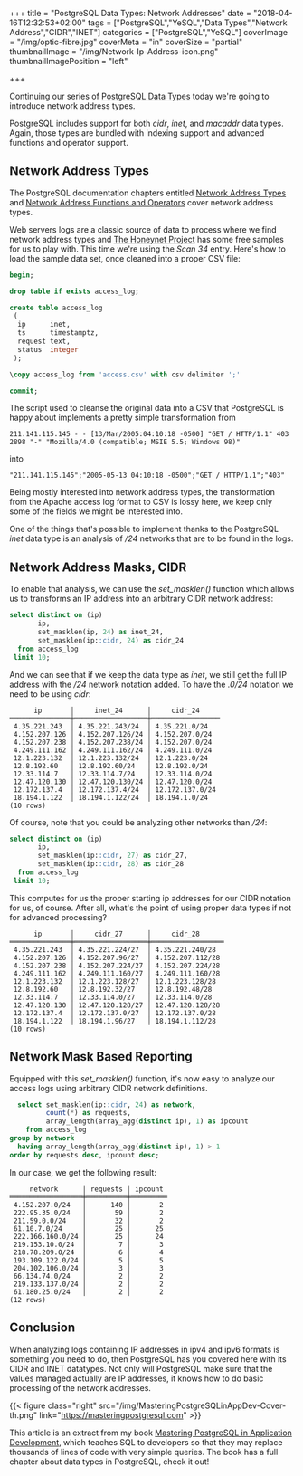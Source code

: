 +++
title = "PostgreSQL Data Types: Network Addresses"
date = "2018-04-16T12:32:53+02:00"
tags = ["PostgreSQL","YeSQL","Data Types","Network Address","CIDR","INET"]
categories = ["PostgreSQL","YeSQL"]
coverImage = "/img/optic-fibre.jpg"
coverMeta = "in"
coverSize = "partial"
thumbnailImage = "/img/Network-Ip-Address-icon.png"
thumbnailImagePosition = "left"

+++

Continuing our series of [PostgreSQL Data Types](/tags/data-types/) today
we're going to introduce network address types.

PostgreSQL includes support for both *cidr*, *inet*, and *macaddr* data
types. Again, those types are bundled with indexing support and advanced
functions and operator support.

<!--more-->
<!--toc-->

## Network Address Types

The PostgreSQL documentation chapters entitled [Network Address
Types](https://www.postgresql.org/docs/current/static/datatype-net-types.html)
and [Network Address Functions and
Operators](https://www.postgresql.org/docs/current/static/functions-net.html)
cover network address types.

Web servers logs are a classic source of data to process where we find
network address types and [The Honeynet
Project](http://old.honeynet.org/scans/scan34/) has some free samples for us
to play with. This time we're using the *Scan 34* entry. Here's how to load
the sample data set, once cleaned into a proper CSV file:

~~~ sql
begin;

drop table if exists access_log;

create table access_log
 (
  ip      inet,
  ts      timestamptz,
  request text,
  status  integer
 );

\copy access_log from 'access.csv' with csv delimiter ';'

commit;
~~~

The script used to cleanse the original data into a CSV that PostgreSQL is
happy about implements a pretty simple transformation from

~~~
211.141.115.145 - - [13/Mar/2005:04:10:18 -0500] "GET / HTTP/1.1" 403 2898 "-" "Mozilla/4.0 (compatible; MSIE 5.5; Windows 98)"
~~~

into 

~~~ csv
"211.141.115.145";"2005-05-13 04:10:18 -0500";"GET / HTTP/1.1";"403"
~~~

Being mostly interested into network address types, the transformation from
the Apache access log format to CSV is lossy here, we keep only some of the
fields we might be interested into.

One of the things that's possible to implement thanks to the PostgreSQL
*inet* data type is an analysis of */24* networks that are to be found in
the logs.

## Network Address Masks, CIDR

To enable that analysis, we can use the *set_masklen()* function which
allows us to transforms an IP address into an arbitrary CIDR network
address:

~~~ sql
select distinct on (ip)
       ip,
       set_masklen(ip, 24) as inet_24,
       set_masklen(ip::cidr, 24) as cidr_24
  from access_log
 limit 10;
~~~

And we can see that if we keep the data type as *inet*, we still get the
full IP address with the */24* network notation added. To have the *.0/24*
notation we need to be using *cidr*:

~~~ pqsl
      ip       │     inet_24      │     cidr_24     
═══════════════╪══════════════════╪═════════════════
 4.35.221.243  │ 4.35.221.243/24  │ 4.35.221.0/24
 4.152.207.126 │ 4.152.207.126/24 │ 4.152.207.0/24
 4.152.207.238 │ 4.152.207.238/24 │ 4.152.207.0/24
 4.249.111.162 │ 4.249.111.162/24 │ 4.249.111.0/24
 12.1.223.132  │ 12.1.223.132/24  │ 12.1.223.0/24
 12.8.192.60   │ 12.8.192.60/24   │ 12.8.192.0/24
 12.33.114.7   │ 12.33.114.7/24   │ 12.33.114.0/24
 12.47.120.130 │ 12.47.120.130/24 │ 12.47.120.0/24
 12.172.137.4  │ 12.172.137.4/24  │ 12.172.137.0/24
 18.194.1.122  │ 18.194.1.122/24  │ 18.194.1.0/24
(10 rows)
~~~

Of course, note that you could be analyzing other networks than */24*:

~~~ sql
select distinct on (ip)
       ip,
       set_masklen(ip::cidr, 27) as cidr_27,
       set_masklen(ip::cidr, 28) as cidr_28
  from access_log
 limit 10;
~~~

This computes for us the proper starting ip addresses for our CIDR notation
for us, of course. After all, what's the point of using proper data types if
not for advanced processing?

~~~ psql
      ip       │     cidr_27      │     cidr_28      
═══════════════╪══════════════════╪══════════════════
 4.35.221.243  │ 4.35.221.224/27  │ 4.35.221.240/28
 4.152.207.126 │ 4.152.207.96/27  │ 4.152.207.112/28
 4.152.207.238 │ 4.152.207.224/27 │ 4.152.207.224/28
 4.249.111.162 │ 4.249.111.160/27 │ 4.249.111.160/28
 12.1.223.132  │ 12.1.223.128/27  │ 12.1.223.128/28
 12.8.192.60   │ 12.8.192.32/27   │ 12.8.192.48/28
 12.33.114.7   │ 12.33.114.0/27   │ 12.33.114.0/28
 12.47.120.130 │ 12.47.120.128/27 │ 12.47.120.128/28
 12.172.137.4  │ 12.172.137.0/27  │ 12.172.137.0/28
 18.194.1.122  │ 18.194.1.96/27   │ 18.194.1.112/28
(10 rows)
~~~

## Network Mask Based Reporting

Equipped with this *set_masklen()* function, it's now easy to analyze our
access logs using arbitrary CIDR network definitions.

~~~ sql
  select set_masklen(ip::cidr, 24) as network,
         count(*) as requests,
         array_length(array_agg(distinct ip), 1) as ipcount
    from access_log
group by network
  having array_length(array_agg(distinct ip), 1) > 1
order by requests desc, ipcount desc;
~~~

In our case, we get the following result:

~~~ psql
     network      │ requests │ ipcount 
══════════════════╪══════════╪═════════
 4.152.207.0/24   │      140 │       2
 222.95.35.0/24   │       59 │       2
 211.59.0.0/24    │       32 │       2
 61.10.7.0/24     │       25 │      25
 222.166.160.0/24 │       25 │      24
 219.153.10.0/24  │        7 │       3
 218.78.209.0/24  │        6 │       4
 193.109.122.0/24 │        5 │       5
 204.102.106.0/24 │        3 │       3
 66.134.74.0/24   │        2 │       2
 219.133.137.0/24 │        2 │       2
 61.180.25.0/24   │        2 │       2
(12 rows)
~~~

## Conclusion

When analyzing logs containing IP addresses in ipv4 and ipv6 formats is
something you need to do, then PostgreSQL has you covered here with its CIDR
and INET datatypes. Not only will PostgreSQL make sure that the values
managed actually are IP addresses, it knows how to do basic processing of
the network addresses.

{{< figure class="right"
             src="/img/MasteringPostgreSQLinAppDev-Cover-th.png"
            link="https://masteringpostgresql.com" >}}

This article is an extract from my book [Mastering PostgreSQL in Application
Development](https://masteringpostgresql.com), which teaches SQL to
developers so that they may replace thousands of lines of code with very
simple queries. The book has a full chapter about data types in PostgreSQL,
check it out!
